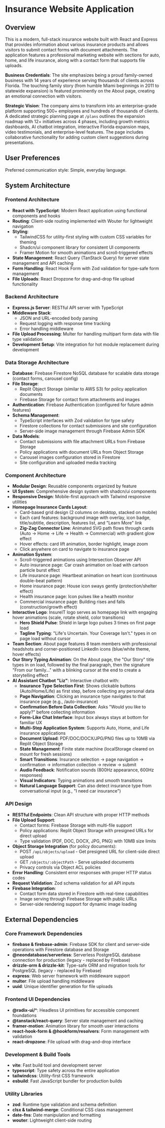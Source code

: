 # Insurance Website Application

## Overview

This is a modern, full-stack insurance website built with React and Express that provides information about various insurance products and allows visitors to submit contact forms with document attachments. The application features a professional marketing website with sections for auto, home, and life insurance, along with a contact form that supports file uploads.

**Business Credentials**: The site emphasizes being a proud family-owned business with 14 years of experience serving thousands of clients across Florida. The touching family story (from humble Miami beginnings in 2011 to statewide expansion) is featured prominently on the About page, creating an emotional connection with visitors.

**Strategic Vision**: The company aims to transform into an enterprise-grade platform supporting 500+ employees and hundreds of thousands of clients. A dedicated strategic planning page at `/plans` outlines the expansion roadmap with 12+ initiatives across 4 phases, including growth metrics dashboards, AI chatbot integration, interactive Florida expansion maps, video testimonials, and enterprise-level features. The page includes collaborative functionality for adding custom client suggestions during presentations.

## User Preferences

Preferred communication style: Simple, everyday language.

## System Architecture

### Frontend Architecture
- **React with TypeScript**: Modern React application using functional components and hooks
- **Routing**: Client-side routing implemented with Wouter for lightweight navigation
- **Styling**: 
  - TailwindCSS for utility-first styling with custom CSS variables for theming
  - Shadcn/ui component library for consistent UI components
  - Framer Motion for smooth animations and scroll-triggered effects
- **State Management**: React Query (TanStack Query) for server state management and API caching
- **Form Handling**: React Hook Form with Zod validation for type-safe form management
- **File Uploads**: React Dropzone for drag-and-drop file upload functionality

### Backend Architecture
- **Express.js Server**: RESTful API server with TypeScript
- **Middleware Stack**:
  - JSON and URL-encoded body parsing
  - Request logging with response time tracking
  - Error handling middleware
- **File Upload Processing**: Multer for handling multipart form data with file type validation
- **Development Setup**: Vite integration for hot module replacement during development

### Data Storage Architecture
- **Database**: Firebase Firestore NoSQL database for scalable data storage (contact forms, carousel config)
- **File Storage**: 
  - Replit Object Storage (similar to AWS S3) for policy application documents
  - Firebase Storage for contact form attachments and images
- **Authentication**: Firebase Authentication (configured for future admin features)
- **Schema Management**: 
  - TypeScript interfaces with Zod validation for type safety
  - Firestore collections for contact submissions and site configuration
  - Server-side image management through Firebase Admin SDK
- **Data Models**:
  - Contact submissions with file attachment URLs from Firebase Storage
  - Policy applications with document URLs from Object Storage
  - Carousel images configuration stored in Firestore
  - Site configuration and uploaded media tracking

### Component Architecture
- **Modular Design**: Reusable components organized by feature
- **UI System**: Comprehensive design system with shadcn/ui components
- **Responsive Design**: Mobile-first approach with Tailwind responsive utilities
- **Homepage Insurance Cards Layout**: 
  - Card-based grid design (2 columns on desktop, stacked on mobile)
  - Each card features: background image with overlay, icon badge, title/subtitle, description, features list, and "Learn More" link
  - **Zig-Zag Connector Line**: Animated SVG path flows through cards (Auto → Home → Life → Health → Commercial) with gradient glow effect
  - Hover effects: card lift animation, border highlight, image zoom
  - Click anywhere on card to navigate to insurance page
- **Animation System**: 
  - Scroll-triggered animations using Intersection Observer API
  - Auto insurance page: Car crash animation on load with cartoon particle burst effect
  - Life insurance page: Heartbeat animation on heart icon (continuous double-beat pattern)
  - Home insurance page: House icon sways gently (protection/shelter effect)
  - Health insurance page: Icon pulses like a health monitor
  - Commercial insurance page: Building rises and falls (construction/growth effect)
- **Interactive Logo**: InsureIT logo serves as homepage link with engaging hover animations (scale, rotate shield, color transitions)
  - **Hero Shield Pulse**: Shield in large logo pulses 3 times on first page load
  - **Tagline Typing**: "Life's Uncertain. Your Coverage Isn't." types in on page load without cursor
- **Team Section**: About page features 8 team members with professional headshots and corner-positioned LinkedIn icons (blue/white theme, hover effects)
- **Our Story Typing Animation**: On the About page, the "Our Story" title types in on load, followed by the final paragraph, then the signature "From our family..." with a blinking cursor at the end to create a storytelling effect
- **AI Assistant Chatbot "Liz"**: Interactive chatbot with:
  - **Insurance Type Selection First**: Shows clickable buttons (Auto/Home/Life) as first step, before collecting any personal data
  - **Page Navigation**: Clicking an insurance type navigates to that insurance page (e.g., /auto-insurance)
  - **Confirmation Before Data Collection**: Asks "Would you like to apply?" before collecting information
  - **Form-Like Chat Interface**: Input box always stays at bottom for familiar UX
  - **Multi-Step Application System**: Supports Auto, Home, and Life insurance applications
  - **Document Upload**: PDF/DOC/DOCX/JPG/PNG files up to 10MB via Replit Object Storage
  - **State Management**: Finite state machine (localStorage cleared on mount for fresh sessions)
  - **Smart Transitions**: Insurance selection → page navigation → confirmation → information collection → review → submit
  - **Audio Feedback**: Notification sounds (800Hz appearance, 600Hz responses)
  - **Visual Indicators**: Typing animations and smooth transitions
  - **Natural Language Support**: Can also detect insurance type from conversational input (e.g., "I need car insurance")

### API Design
- **RESTful Endpoints**: Clean API structure with proper HTTP methods
- **File Upload Support**: 
  - Contact forms: Firebase Storage with multi-file support
  - Policy applications: Replit Object Storage with presigned URLs for direct upload
  - Type validation (PDF, DOC, DOCX, JPG, PNG) with 10MB size limits
- **Object Storage Integration** (for policy documents):
  - POST `/api/objects/upload` - Get presigned URL for client-side direct upload
  - GET `/objects/:objectPath` - Serve uploaded documents
  - Privacy controls via Object ACL policies
- **Error Handling**: Consistent error responses with proper HTTP status codes
- **Request Validation**: Zod schema validation for all API inputs
- **Firebase Integration**:
  - Contact form data stored in Firestore with real-time capabilities
  - Image serving through Firebase Storage with public URLs
  - Server-side rendering support for dynamic image loading

## External Dependencies

### Core Framework Dependencies
- **firebase & firebase-admin**: Firebase SDK for client and server-side operations with Firestore database and Storage
- **@neondatabase/serverless**: Serverless PostgreSQL database connection for production (legacy - replaced by Firebase)
- **drizzle-orm & drizzle-kit**: Type-safe ORM and migration tools for PostgreSQL (legacy - replaced by Firebase)
- **express**: Web server framework with middleware support
- **multer**: File upload handling middleware
- **uuid**: Unique identifier generation for file uploads

### Frontend UI Dependencies
- **@radix-ui/***: Headless UI primitives for accessible component foundations
- **@tanstack/react-query**: Server state management and caching
- **framer-motion**: Animation library for smooth user interactions
- **react-hook-form & @hookform/resolvers**: Form management with validation
- **react-dropzone**: File upload with drag-and-drop interface

### Development & Build Tools
- **vite**: Fast build tool and development server
- **typescript**: Type safety across the entire application
- **tailwindcss**: Utility-first CSS framework
- **esbuild**: Fast JavaScript bundler for production builds

### Utility Libraries
- **zod**: Runtime type validation and schema definition
- **clsx & tailwind-merge**: Conditional CSS class management
- **date-fns**: Date manipulation and formatting
- **wouter**: Lightweight client-side routing